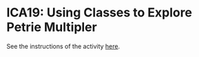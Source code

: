 # ICA19: Using Classes to Explore Petrie Multipler
See the instructions of the activity [here](https://docs.google.com/document/d/15fsa5LnZrcKhLk1dYOS6qFGdMph5i0EtHb2WjzO-JyE/preview).
